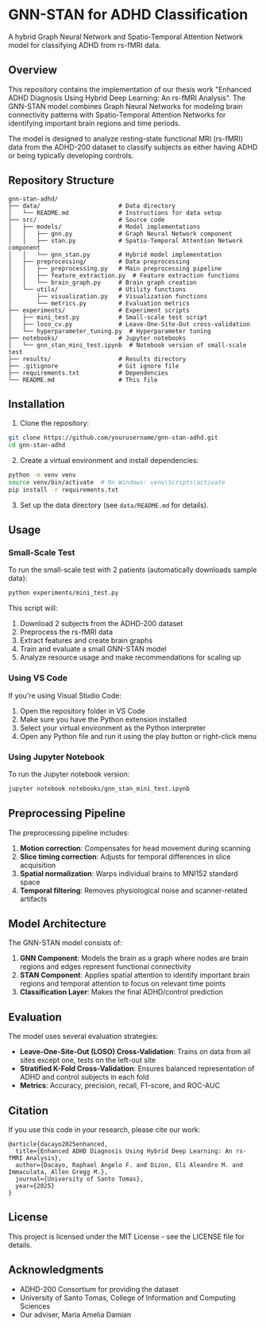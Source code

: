 # GNN-STAN for ADHD Classification

A hybrid Graph Neural Network and Spatio-Temporal Attention Network model for classifying ADHD from rs-fMRI data.

## Overview

This repository contains the implementation of our thesis work "Enhanced ADHD Diagnosis Using Hybrid Deep Learning: An rs-fMRI Analysis". The GNN-STAN model combines Graph Neural Networks for modeling brain connectivity patterns with Spatio-Temporal Attention Networks for identifying important brain regions and time periods.

The model is designed to analyze resting-state functional MRI (rs-fMRI) data from the ADHD-200 dataset to classify subjects as either having ADHD or being typically developing controls.

## Repository Structure

```
gnn-stan-adhd/
├── data/                      # Data directory
│   └── README.md              # Instructions for data setup
├── src/                       # Source code
│   ├── models/                # Model implementations
│   │   ├── gnn.py             # Graph Neural Network component
│   │   ├── stan.py            # Spatio-Temporal Attention Network component
│   │   └── gnn_stan.py        # Hybrid model implementation
│   ├── preprocessing/         # Data preprocessing
│   │   ├── preprocessing.py   # Main preprocessing pipeline
│   │   ├── feature_extraction.py  # Feature extraction functions
│   │   └── brain_graph.py     # Brain graph creation
│   └── utils/                 # Utility functions
│       ├── visualization.py   # Visualization functions
│       └── metrics.py         # Evaluation metrics
├── experiments/               # Experiment scripts
│   ├── mini_test.py           # Small-scale test script
│   ├── loso_cv.py             # Leave-One-Site-Out cross-validation
│   └── hyperparameter_tuning.py  # Hyperparameter tuning
├── notebooks/                 # Jupyter notebooks
│   └── gnn_stan_mini_test.ipynb  # Notebook version of small-scale test
├── results/                   # Results directory
├── .gitignore                 # Git ignore file
├── requirements.txt           # Dependencies
└── README.md                  # This file
```

## Installation

1. Clone the repository:
```bash
git clone https://github.com/yourusername/gnn-stan-adhd.git
cd gnn-stan-adhd
```

2. Create a virtual environment and install dependencies:
```bash
python -m venv venv
source venv/bin/activate  # On Windows: venv\Scripts\activate
pip install -r requirements.txt
```

3. Set up the data directory (see `data/README.md` for details).

## Usage

### Small-Scale Test

To run the small-scale test with 2 patients (automatically downloads sample data):

```bash
python experiments/mini_test.py
```

This script will:
1. Download 2 subjects from the ADHD-200 dataset
2. Preprocess the rs-fMRI data
3. Extract features and create brain graphs
4. Train and evaluate a small GNN-STAN model
5. Analyze resource usage and make recommendations for scaling up

### Using VS Code

If you're using Visual Studio Code:

1. Open the repository folder in VS Code
2. Make sure you have the Python extension installed
3. Select your virtual environment as the Python interpreter
4. Open any Python file and run it using the play button or right-click menu

### Using Jupyter Notebook

To run the Jupyter notebook version:

```bash
jupyter notebook notebooks/gnn_stan_mini_test.ipynb
```

## Preprocessing Pipeline

The preprocessing pipeline includes:

1. **Motion correction**: Compensates for head movement during scanning
2. **Slice timing correction**: Adjusts for temporal differences in slice acquisition
3. **Spatial normalization**: Warps individual brains to MNI152 standard space
4. **Temporal filtering**: Removes physiological noise and scanner-related artifacts

## Model Architecture

The GNN-STAN model consists of:

1. **GNN Component**: Models the brain as a graph where nodes are brain regions and edges represent functional connectivity
2. **STAN Component**: Applies spatial attention to identify important brain regions and temporal attention to focus on relevant time points
3. **Classification Layer**: Makes the final ADHD/control prediction

## Evaluation

The model uses several evaluation strategies:

- **Leave-One-Site-Out (LOSO) Cross-Validation**: Trains on data from all sites except one, tests on the left-out site
- **Stratified K-Fold Cross-Validation**: Ensures balanced representation of ADHD and control subjects in each fold
- **Metrics**: Accuracy, precision, recall, F1-score, and ROC-AUC

## Citation

If you use this code in your research, please cite our work:

```
@article{dacayo2025enhanced,
  title={Enhanced ADHD Diagnosis Using Hybrid Deep Learning: An rs-fMRI Analysis},
  author={Dacayo, Raphael Angelo F. and Dizon, Eli Aleandro M. and Immaculata, Allen Gregg M.},
  journal={University of Santo Tomas},
  year={2025}
}
```

## License

This project is licensed under the MIT License - see the LICENSE file for details.

## Acknowledgments

- ADHD-200 Consortium for providing the dataset
- University of Santo Tomas, College of Information and Computing Sciences
- Our adviser, Maria Amelia Damian